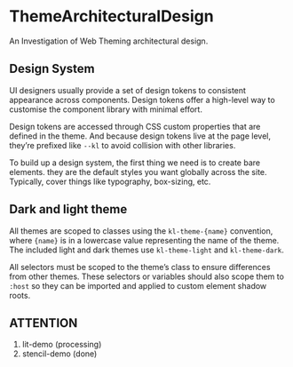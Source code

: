 # ThemeArchitecturalDesign
An Investigation of Web Theming architectural design.
## Design System

UI designers usually provide a set of design tokens to consistent appearance across components. Design tokens offer a high-level way to customise the component library with minimal effort.

Design tokens are accessed through CSS custom properties that are defined in the theme. And because design tokens live at the page level, they’re prefixed like `--kl` to avoid collision with other libraries.

To build up a design system, the first thing we need is to create bare elements. they are the default styles you want globally across the site. Typically, cover things like typography, box-sizing, etc.


## Dark and light theme

All themes are scoped to classes using the `kl-theme-{name}` convention, where `{name}` is in a lowercase value representing the name of the theme. The included light and dark themes use `kl-theme-light` and `kl-theme-dark`.

All selectors must be scoped to the theme’s class to ensure differences from other themes. These selectors or variables should also scope them to `:host` so they can be imported and applied to custom element shadow roots.

## ATTENTION
1. lit-demo (processing)
2. stencil-demo (done)